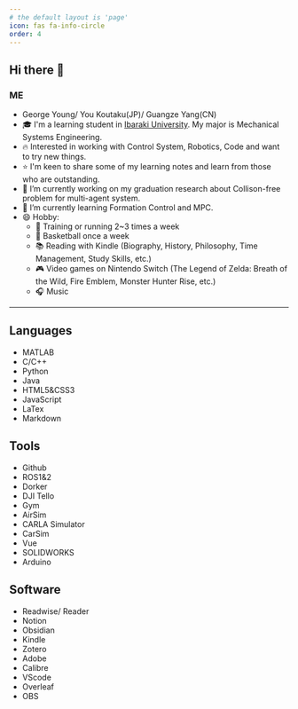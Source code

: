 ```yaml
---
# the default layout is 'page'
icon: fas fa-info-circle
order: 4
---
```


## Hi there 👋

### ME
-  George Young/ You Koutaku(JP)/ Guangze Yang(CN) 
- 🎓 I'm a learning student in [Ibaraki University](https://www.ibaraki.ac.jp).  My major is Mechanical Systems Engineering.
- 🔥 Interested in working with Control System, Robotics, Code and want to try new things. 
- ⭐ I'm keen to share some of my learning notes and learn from those who are outstanding.
- 🔭 I’m currently working on my graduation research about Collison-free problem for multi-agent system.
- 🌱 I’m currently learning Formation Control and MPC.
- 😄 Hobby: 
  - 💪 Training or running 2~3 times a week
  - 🏀 Basketball once a week
  - 📚 Reading with Kindle (Biography, History, Philosophy, Time Management, Study Skills, etc.)
  - 🎮 Video games on Nintendo Switch (The Legend of Zelda: Breath of the Wild, Fire Emblem, Monster Hunter Rise, etc.)
  - 🎧 Music

---
## Languages
- MATLAB
- C/C++
- Python
- Java
- HTML5&CSS3
- JavaScript
- LaTex 
- Markdown

## Tools
- Github
- ROS1&2
- Dorker
- DJI Tello
- Gym
- AirSim
- CARLA Simulator
- CarSim
- Vue
- SOLIDWORKS
- Arduino

## Software
- Readwise/ Reader
- Notion
- Obsidian
- Kindle
- Zotero
- Adobe
- Calibre
- VScode
- Overleaf
- OBS
